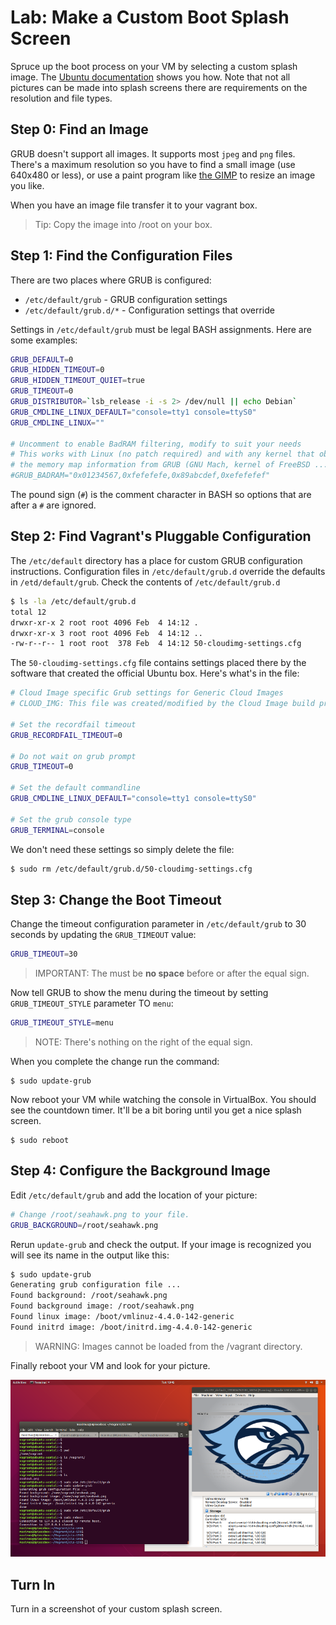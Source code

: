 # Lab: Make a Custom Boot Splash Screen 

Spruce up the boot process on your VM by selecting a custom splash image. The [Ubuntu documentation](https://help.ubuntu.com/community/Grub2/Displays) shows you how. Note that not all pictures can be made into splash screens there are requirements on the resolution and file types. 

## Step 0: Find an Image 

GRUB doesn't support all images. It supports most `jpeg` and `png` files. There's a maximum resolution so you have to find a small image (use 640x480 or less), or use a paint program like [the GIMP](http://www.gimp.org) to resize an image you like. 

When you have an image file transfer it to your vagrant box. 

> Tip: Copy the image into /root on your box.

## Step 1: Find the Configuration Files 

There are two places where GRUB is configured:

  * `/etc/default/grub` - GRUB configuration settings
  * `/etc/default/grub.d/*` - Configuration settings that override 
  
Settings in `/etc/default/grub` must be legal BASH assignments. Here are some examples:

```bash
GRUB_DEFAULT=0
GRUB_HIDDEN_TIMEOUT=0
GRUB_HIDDEN_TIMEOUT_QUIET=true
GRUB_TIMEOUT=0
GRUB_DISTRIBUTOR=`lsb_release -i -s 2> /dev/null || echo Debian`
GRUB_CMDLINE_LINUX_DEFAULT="console=tty1 console=ttyS0"
GRUB_CMDLINE_LINUX=""

# Uncomment to enable BadRAM filtering, modify to suit your needs
# This works with Linux (no patch required) and with any kernel that obtains
# the memory map information from GRUB (GNU Mach, kernel of FreeBSD ...)
#GRUB_BADRAM="0x01234567,0xfefefefe,0x89abcdef,0xefefefef"
```

The pound sign (`#`) is the comment character in BASH so options that are after a `#` are ignored.

## Step 2: Find Vagrant's Pluggable Configuration 

The `/etc/default` directory has a place for custom GRUB configuration instructions. Configuration files in `/etc/default/grub.d` override the defaults in `/etd/default/grub`. Check the contents of `/etc/default/grub.d`

```bash
$ ls -la /etc/default/grub.d
total 12
drwxr-xr-x 2 root root 4096 Feb  4 14:12 .
drwxr-xr-x 3 root root 4096 Feb  4 14:12 ..
-rw-r--r-- 1 root root  378 Feb  4 14:12 50-cloudimg-settings.cfg
``` 

The `50-cloudimg-settings.cfg` file contains settings placed there by the software that created the official Ubuntu box. Here's what's in the file: 

```bash
# Cloud Image specific Grub settings for Generic Cloud Images
# CLOUD_IMG: This file was created/modified by the Cloud Image build process

# Set the recordfail timeout
GRUB_RECORDFAIL_TIMEOUT=0

# Do not wait on grub prompt
GRUB_TIMEOUT=0

# Set the default commandline
GRUB_CMDLINE_LINUX_DEFAULT="console=tty1 console=ttyS0"

# Set the grub console type
GRUB_TERMINAL=console
```

We don't need these settings so simply delete the file: 

```bash
$ sudo rm /etc/default/grub.d/50-cloudimg-settings.cfg
```

## Step 3: Change the Boot Timeout

Change the timeout configuration parameter in `/etc/default/grub` to 30 seconds by updating the `GRUB_TIMEOUT` value: 

```bash
GRUB_TIMEOUT=30
```

> IMPORTANT: The must be **no space** before or after the equal sign.

Now tell GRUB to show the menu during the timeout by setting `GRUB_TIMEOUT_STYLE` parameter TO `menu`:

```bash
GRUB_TIMEOUT_STYLE=menu
```

> NOTE: There's nothing on the right of the equal sign. 

When you complete the change run the command:

```
$ sudo update-grub 
```

Now reboot your VM while watching the console in VirtualBox. You should see the countdown timer. It'll be a bit boring until you get a nice splash screen. 

```
$ sudo reboot 
```

## Step 4: Configure the Background Image 

Edit `/etc/default/grub` and add the location of your picture:

```bash
# Change /root/seahawk.png to your file.
GRUB_BACKGROUND=/root/seahawk.png
```

Rerun `update-grub` and check the output. If your image is recognized you will see its name in the output like this: 

```bash
$ sudo update-grub
Generating grub configuration file ...
Found background: /root/seahawk.png
Found background image: /root/seahawk.png
Found linux image: /boot/vmlinuz-4.4.0-142-generic
Found initrd image: /boot/initrd.img-4.4.0-142-generic
```

> WARNING: Images cannot be loaded from the /vagrant directory. 

Finally reboot your VM and look for your picture.

![](../images/seahawk_background.png)

## Turn In

Turn in a screenshot of your custom splash screen.
